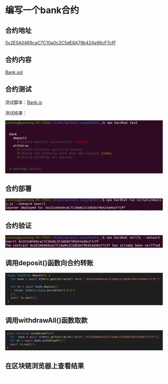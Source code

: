 # 编写一个bank合约


## 合约地址
[0x2E5A0469caC7C10a0c2C5dE8A79b424a96cF7cfF](https://goerli.etherscan.io/address/0x2E5A0469caC7C10a0c2C5dE8A79b424a96cF7cfF)


## 合约内容
[Bank.sol](./contracts/Bank.sol)


## 合约测试
测试脚本：[Bank.js](./test/Bank.js)

测试结果：

![测试结果](./image/5.png)

## 合约部署
![部署结果](./image/1.png)

## 合约验证
![验证结果](./image/2.png)


## 调用deposit()函数向合约转账
![转账](./image/6.png)


## 调用withdrawAll()函数取款
![转账](./image/7.png)


## 在区块链浏览器上查看结果
![查看结果](./image/3.png)

